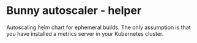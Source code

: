 # Bunny autoscaler - helper 
Autoscaling helm chart for ephemeral builds. The only assumption is that you have installed a metrics server in your Kubernetes cluster.